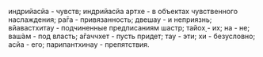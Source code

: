 индрийасйа - чувств; индрийасйа артхе - в объектах чувственного наслаждения; ра̄га - привязанность; двешау - и неприязнь; вйавастхитау - подчиненные предписаниям шастр; тайох̣ - их; на - не; ваш́ам - под власть; а̄гаччхет - пусть придет; тау - эти; хи - безусловно; асйа - его; парипантхинау - препятствия.